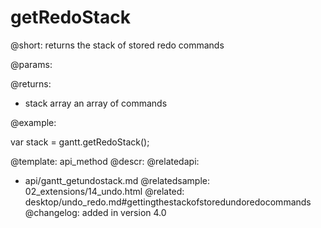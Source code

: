 getRedoStack
=============


@short:
	 returns the stack of stored redo commands

@params:


@returns:

- stack			array		an array of commands

@example:

var stack = gantt.getRedoStack();

@template:	api_method
@descr:
@relatedapi:
- api/gantt_getundostack.md
@relatedsample:
02_extensions/14_undo.html
@related:
desktop/undo_redo.md#gettingthestackofstoredundoredocommands
@changelog:
added in version 4.0


